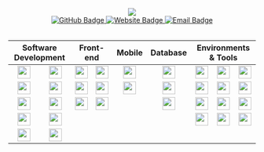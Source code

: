 <div align="center">
  <img src="https://readme-typing-svg.herokuapp.com?font=Fira+Code&size=32&duration=2800&color=E06C75&center=true&vCenter=true&width=600&height=100&lines=mhommet;Fullstack+Developer" />
</div>

<div align="center">
  <a href="https://github.com/mhommet">
    <img src="https://img.shields.io/badge/GitHub-mhommet-E06C75?style=for-the-badge&logo=github&logoColor=white" alt="GitHub Badge" />
  </a>
  <a href="https://hommet.ch">
    <img src="https://img.shields.io/badge/Website-hommet.ch-E06C75?style=for-the-badge&logo=safari&logoColor=white" alt="Website Badge" />
  </a>
  <a href="mailto:milan.hommet@protonmail.com">
    <img src="https://img.shields.io/badge/Email-Contact_Me-E06C75?style=for-the-badge&logo=gmail&logoColor=white" alt="Email Badge" />
  </a>
</div>

<br>

<div style="display: block;">
<table align="center" style="width: 100%;">
 <thead>
  <tr>
   <th colspan="2" align="center"><b>Software Development</b></th>
   <th colspan="2" align="center"><b>Front-end</b></th>
   <th colspan="1" align="center"><b>Mobile</b></th>
   <th colspan="1" align="center"><b>Database</b></th>
   <th colspan="3" align="center"><b>Environments & Tools</b></th>
  </tr>
 </thead>
 <tbody>
  <tr>
   <td align="center"><a title="Typescript" href=https://www.typescriptlang.org target="_blank" /><img align="center" width="26px" src="https://api.iconify.design/akar-icons:typescript-fill.svg?color=%23E06C75&height=26" target="_blank" /></a></td>
   <td align="center"><a href=https://docs.microsoft.com/dotnet/csharp/tour-of-csharp/ title="C#"><img align="center" width="26px" src="https://api.iconify.design/simple-icons:csharp.svg?color=%23E06C75&height=26" target="_blank" /></a></td>
   <td align="center"><a href=https://reactjs.org title="React"><img align="center" width="26px" src="https://api.iconify.design/simple-icons:react.svg?color=%23E06C75&height=26" target="_blank" /></a></td>
   <td align="center"><a href=https://vuejs.org/ title="Vue.js"><img align="center" width="26px" src="https://api.iconify.design/simple-icons:vuedotjs.svg?color=%23E06C75&height=26" target="_blank" /></a></td>
   <td align="center"><a href=https://flutter.dev/ title="Flutter"><img align="center" width="26px" src="https://api.iconify.design/simple-icons:flutter.svg?color=%23E06C75&height=26" target="_blank" /></a></td>
   <td align="center"><a href=https://www.mongodb.com title="MongoDB"><img align="center" width="26px" src="https://api.iconify.design/simple-icons:mongodb.svg?color=%23E06C75&height=26" target="_blank" /></a></td>
   <td align="center"><a href=https://git-scm.com/ title="Git"><img align="center" width="26px" src="https://api.iconify.design/simple-icons:git.svg?color=%23E06C75&height=26" target="_blank" /></a></td>
   <td align="center"><a href=https://github.com/ title="GitHub"><img align="center" width="26px" src="https://api.iconify.design/simple-icons:github.svg?color=%23E06C75&height=26" target="_blank" /></a></td>
   <td align="center"><a href=https://about.gitlab.com/ title="GitLab"><img align="center" width="26px" src="https://api.iconify.design/simple-icons:gitlab.svg?color=%23E06C75&height=26" target="_blank" /></a></td>
  </tr>
  <tr>
   <td align="center"><a href=https://developer.mozilla.org/en-US/docs/Web/JavaScript title="JavaScript"><img align="center" width="26px" src="https://api.iconify.design/simple-icons:javascript.svg?color=%23E06C75&height=26" target="_blank" /></a></td>
   <td align="center"><a href=https://golang.org/ title="Go"><img align="center" width="26px" src="https://api.iconify.design/simple-icons:go.svg?color=%23E06C75&height=26" target="_blank" /></a></td>
   <td align="center"><a href=https://nextjs.org/ title="NextJS"><img align="center" width="26px" src="https://api.iconify.design/simple-icons:nextdotjs.svg?color=%23E06C75&height=26" target="_blank" /></a></td>
   <td align="center"><a title="SASS" href=https://sass-lang.com target="_blank" /><img align="center" width="26px" src="https://api.iconify.design/simple-icons:sass.svg?color=%23E06C75&height=26" target="_blank" /></a></td>
   <td align="center"><a href=https://reactnative.dev/ title="React Native"><img align="center" width="26px" src="https://api.iconify.design/simple-icons:react.svg?color=%23E06C75&height=26" target="_blank" /></a></td>
   <td align="center"><a href=https://www.mysql.com/ title="MySQL"><img align="center" width="26px" src="https://api.iconify.design/simple-icons:mysql.svg?color=%23E06C75&height=26" target="_blank" /></a></td>
   <td align="center"><a href=https://docker.com/ title="Docker"><img align="center" width="26px" src="https://api.iconify.design/simple-icons:docker.svg?color=%23E06C75&height=26" target="_blank" /></a></td>
   <td align="center"><a href=https://www.nginx.com/ title="Nginx"><img align="center" width="26px" src="https://api.iconify.design/simple-icons:nginx.svg?color=%23E06C75&height=26" target="_blank" /></a></td>
   <td align="center"><a href=https://www.kernel.org/ title="Linux"><img align="center" width="26px" src="https://api.iconify.design/simple-icons:linux.svg?color=%23E06C75&height=26" target="_blank" /></a></td>
  </tr>
  <tr>
   <td align="center"><a href=https://www.python.org/ title="Python"><img align="center" width="26px" src="https://api.iconify.design/simple-icons:python.svg?color=%23E06C75&height=26" target="_blank" /></a></td>
   <td align="center"><a href=https://symfony.com/ title="Symfony"><img align="center" width="26px" src="https://api.iconify.design/simple-icons:symfony.svg?color=%23E06C75&height=26" target="_blank" /></a></td>
   <td align="center"><a href=https://tailwindcss.com/ title="Tailwind CSS"><img align="center" width="26px" src="https://api.iconify.design/simple-icons:tailwindcss.svg?color=%23E06C75&height=26" target="_blank" /></a></td>
   <td align="center"><a href=https://getbootstrap.com/ title="Bootstrap"><img align="center" width="26px" src="https://api.iconify.design/simple-icons:bootstrap.svg?color=%23E06C75&height=26" target="_blank" /></a></td>
   <td align="center"></td>
   <td align="center"><a href=https://www.postgresql.org/ title="SQL Databases (PostgreSQL)"><img align="center" width="26px" src="https://api.iconify.design/carbon:sql.svg?color=%23E06C75&height=26" target="_blank" /></a></td>
   <td align="center"><a href=https://vim.org/ title="Vim"><img align="center" width="26px" src="https://api.iconify.design/simple-icons:vim.svg?color=%23E06C75&height=26" target="_blank" /></a></td>
   <td align="center"><a href=https://github.com/tmux/tmux/wiki title="Tmux"><img align="center" width="26px" src="https://api.iconify.design/simple-icons:tmux.svg?color=%23E06C75&height=26" target="_blank" /></a></td>
   <td align="center"><a href=https://www.npmjs.com/ title="NPM"><img align="center" width="26px" src="https://api.iconify.design/simple-icons:npm.svg?color=%23E06C75&height=26" target="_blank" /></a></td>
  </tr>
  <tr>
   <td align="center"><a href=https://flask.palletsprojects.com/ title="Flask"><img align="center" width="26px" src="https://api.iconify.design/simple-icons:flask.svg?color=%23E06C75&height=26" target="_blank" /></a></td>
   <td align="center"><a href=https://www.electronjs.org/ title="Electron"><img align="center" width="26px" src="https://api.iconify.design/simple-icons:electron.svg?color=%23E06C75&height=26" target="_blank" /></a></td>
   <td align="center"></td>
   <td align="center"></td>
   <td align="center"></td>
   <td align="center"></td>
   <td align="center"><a href=https://discord.com/developers/docs/intro title="Discord"><img align="center" width="26px" src="https://api.iconify.design/simple-icons:discord.svg?color=%23E06C75&height=26" target="_blank" /></a></td>
   <td align="center"><a href=https://mochajs.org/ title="Mocha"><img align="center" width="26px" src="https://api.iconify.design/simple-icons:mocha.svg?color=%23E06C75&height=26" target="_blank" /></a></td>
   <td align="center"><a href=https://www.cypress.io/ title="Cypress"><img align="center" width="26px" src="https://api.iconify.design/simple-icons:cypress.svg?color=%23E06C75&height=26" target="_blank" /></a></td>
  </tr>
  <tr>
   <td align="center"><a href=https://www.php.net/ title="PHP"><img align="center" width="26px" src="https://api.iconify.design/simple-icons:php.svg?color=%23E06C75&height=26" target="_blank" /></a></td>
   <td align="center"><a href=https://unity.com/ title="Unity"><img align="center" width="26px" src="https://api.iconify.design/simple-icons:unity.svg?color=%23E06C75&height=26" target="_blank" /></a></td>
   <td align="center"></td>
   <td align="center"></td>
   <td align="center"></td>
   <td align="center"></td>
   <td align="center"></td>
   <td align="center"></td>
   <td align="center"></td>
  </tr>
 </tbody>
</table>
</div>
<br>



